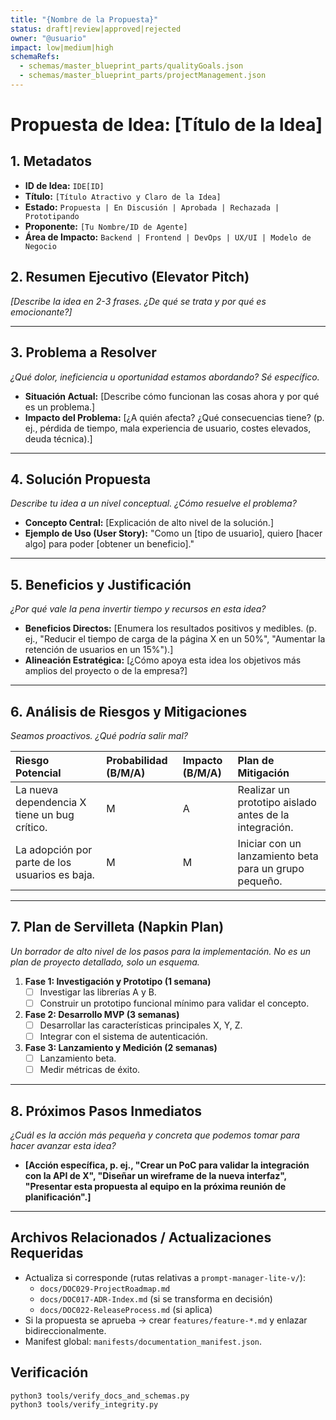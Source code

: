 ```yaml
---
title: "{Nombre de la Propuesta}"
status: draft|review|approved|rejected
owner: "@usuario"
impact: low|medium|high
schemaRefs:
  - schemas/master_blueprint_parts/qualityGoals.json
  - schemas/master_blueprint_parts/projectManagement.json
---
```


# Propuesta de Idea: [Título de la Idea]

## 1. Metadatos

- **ID de Idea:** `IDE[ID]`
- **Título:** `[Título Atractivo y Claro de la Idea]`
- **Estado:** `Propuesta | En Discusión | Aprobada | Rechazada | Prototipando`
- **Proponente:** `[Tu Nombre/ID de Agente]`
- **Área de Impacto:** `Backend | Frontend | DevOps | UX/UI | Modelo de Negocio`

## 2. Resumen Ejecutivo (Elevator Pitch)

*[Describe la idea en 2-3 frases. ¿De qué se trata y por qué es emocionante?]*

---

## 3. Problema a Resolver

*¿Qué dolor, ineficiencia u oportunidad estamos abordando? Sé específico.*

- **Situación Actual:** [Describe cómo funcionan las cosas ahora y por qué es un problema.]
- **Impacto del Problema:** [¿A quién afecta? ¿Qué consecuencias tiene? (p. ej., pérdida de tiempo, mala experiencia de usuario, costes elevados, deuda técnica).]

---

## 4. Solución Propuesta

*Describe tu idea a un nivel conceptual. ¿Cómo resuelve el problema?*

- **Concepto Central:** [Explicación de alto nivel de la solución.]
- **Ejemplo de Uso (User Story):** "Como un [tipo de usuario], quiero [hacer algo] para poder [obtener un beneficio]."

---

## 5. Beneficios y Justificación

*¿Por qué vale la pena invertir tiempo y recursos en esta idea?*

- **Beneficios Directos:** [Enumera los resultados positivos y medibles. (p. ej., "Reducir el tiempo de carga de la página X en un 50%", "Aumentar la retención de usuarios en un 15%").]
- **Alineación Estratégica:** [¿Cómo apoya esta idea los objetivos más amplios del proyecto o de la empresa?]

---

## 6. Análisis de Riesgos y Mitigaciones

*Seamos proactivos. ¿Qué podría salir mal?*

| Riesgo Potencial                               | Probabilidad (B/M/A) | Impacto (B/M/A) | Plan de Mitigación                                       |
| :--------------------------------------------- | :------------------- | :-------------- | :------------------------------------------------------- |
| La nueva dependencia X tiene un bug crítico.   | M                    | A               | Realizar un prototipo aislado antes de la integración.   |
| La adopción por parte de los usuarios es baja. | M                    | M               | Iniciar con un lanzamiento beta para un grupo pequeño.   |

---

## 7. Plan de Servilleta (Napkin Plan)

*Un borrador de alto nivel de los pasos para la implementación. No es un plan de proyecto detallado, solo un esquema.*

1.  **Fase 1: Investigación y Prototipo (1 semana)**
    - [ ] Investigar las librerías A y B.
    - [ ] Construir un prototipo funcional mínimo para validar el concepto.
2.  **Fase 2: Desarrollo MVP (3 semanas)**
    - [ ] Desarrollar las características principales X, Y, Z.
    - [ ] Integrar con el sistema de autenticación.
3.  **Fase 3: Lanzamiento y Medición (2 semanas)**
    - [ ] Lanzamiento beta.
    - [ ] Medir métricas de éxito.

---

## 8. Próximos Pasos Inmediatos

*¿Cuál es la acción más pequeña y concreta que podemos tomar para hacer avanzar esta idea?*

- **[Acción específica, p. ej., "Crear un PoC para validar la integración con la API de X", "Diseñar un wireframe de la nueva interfaz", "Presentar esta propuesta al equipo en la próxima reunión de planificación".]**

---

## Archivos Relacionados / Actualizaciones Requeridas

- Actualiza si corresponde (rutas relativas a `prompt-manager-lite-v/`):
  - `docs/DOC029-ProjectRoadmap.md`
  - `docs/DOC017-ADR-Index.md` (si se transforma en decisión)
  - `docs/DOC022-ReleaseProcess.md` (si aplica)
- Si la propuesta se aprueba → crear `features/feature-*.md` y enlazar bidireccionalmente.
- Manifest global: `manifests/documentation_manifest.json`.

## Verificación

```bash
python3 tools/verify_docs_and_schemas.py
python3 tools/verify_integrity.py
```
